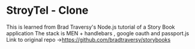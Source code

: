 # StroyTel - Clone
 This is learned from Brad Traversy's Node.js tutorial of a Story Book application
 The stack is MEN + handlebars , google oauth and passport.js
Link to original repo ->https://github.com/bradtraversy/storybooks
